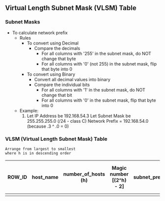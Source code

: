 ## Virtual Length Subnet Mask (VLSM) Table

### Subnet Masks
- To calculate network prefix
    - Rules
        - To convert using Decimal
            - Compare the decimals
                + For all columns with '255' in the subnet mask, do NOT change that byte
                + For all columns with '0' (not 255) in the subnet mask, flip that byte into 0
        - To convert using Binary
            + Convert all decimal values into binary
            - Compare the individual bits
                + For all columns with '1' in the subnet mask, do NOT change that bit
                + For all columns with '0' in the subnet mask, flip that byte into 0
    - Example:
        1.  Let IP Address be 192.168.54.3
            Let Subnet Mask be 255.255.255.0 (/24 - class C)
            Network Prefix = 192.168.54.0 (because .3 ^ .0 = 0)
            
### VLSM (Virtual Length Subnet Mask) Table
```
Arrange from largest to smallest
where h is in descending order
```
| ROW_ID | host_name | number_of_hosts (h) | Magic number [(2^h) - 2] | subnet_prefix | subnet_mask | network address | first_usable_host_IP (network address + 1) | last_usable_host_IP (broadcast - 1) | broadcast address (network address - 1) |
|-------:|:---------:|:-------------------:|:------------------------:|:-------------:|:-----------:|:---------------:|:------------------------------------------:|:-----------------------------------:|----------------------------------------:|
|        |           |                     |                          |               |             |                 |                                            |                                     |                                         |


